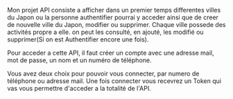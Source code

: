 Mon projet API consiste a afficher dans un premier temps differentes villes du Japon ou la personne authentifier pourrai y acceder ainsi que de creer de nouvelle ville du Japon, modifier ou supprimer.
Chaque ville possede des activités propre a elle. on peut les consulté, en ajouté, les modifié ou supprimer(Si on est Authentifier encore une fois).

Pour acceder a cette API, il faut créer un compte avec une adresse mail, mot de passe, un nom et un numéro de téléphone.

Vous avez deux choix pour pouvoir vous connecter, par numero de téléphone ou adresse mail.
Une fois connecter vous recevrez un Token qui vas vous permettre d'acceder a la totalité de l'API.